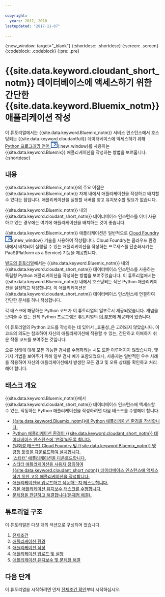 ```yaml
---

copyright:
  years: 2017, 2018
lastupdated: "2017-11-07"

---
```


{:new_window: target="_blank"}
{:shortdesc: .shortdesc}
{:screen: .screen}
{:codeblock: .codeblock}
{:pre: .pre}

<!-- Acrolinx: 2017-01-10 -->

# {{site.data.keyword.cloudant_short_notm}} 데이터베이스에 액세스하기 위한 간단한 {{site.data.keyword.Bluemix_notm}} 애플리케이션 작성

이 튜토리얼에서는 {{site.data.keyword.Bluemix_notm}} 서비스 인스턴스에서 호스팅되는 {{site.data.keyword.cloudantfull}} 데이터베이스에 액세스하기 위해
[Python 프로그래밍 언어 ![외부 링크 아이콘](../images/launch-glyph.svg "외부 링크 아이콘")](https://www.python.org/){:new_window}를
사용하는 {{site.data.keyword.Bluemix}} 애플리케이션을 작성하는 방법을 보여줍니다.
{:shortdesc}

## 내용

{{site.data.keyword.Bluemix_notm}}의 주요 이점은 {{site.data.keyword.Bluemix_notm}} 자체 내에서 애플리케이션을 작성하고 배치할 수 있다는 점입니다.
애플리케이션을 실행할 서버를 찾고 유지보수할 필요가 없습니다.

{{site.data.keyword.Bluemix_notm}} 내의 {{site.data.keyword.cloudant_short_notm}} 데이터베이스 인스턴스를 이미 사용하고 있는 경우에는 여기에 애플리케이션을 배치하는 것이 좋습니다.

{{site.data.keyword.Bluemix_notm}} 애플리케이션은 일반적으로 [Cloud Foundry ![외부 링크 아이콘](../images/launch-glyph.svg "외부 링크 아이콘")](https://en.wikipedia.org/wiki/Cloud_Foundry){:new_window} 기술을 사용하여 작성됩니다.
Cloud Foundry는 클라우드 환경 내에서 배치되어 실행될 수 있는 애플리케이션을 작성하는 프로세스를 단순화시키는 PaaS(Platform as a Service) 기능을 제공합니다.

[별도의 튜토리얼](create_database.html)에서는 {{site.data.keyword.Bluemix_notm}} 내의 {{site.data.keyword.cloudant_short_notm}} 데이터베이스 인스턴스를 사용하는
독립형 Python 애플리케이션을 작성하는 방법을 보여주었습니다.
이 튜토리얼에서는 {{site.data.keyword.Bluemix_notm}} 내에서 호스팅되는 작은 Python 애플리케이션을 설정하고 작성합니다.
이 애플리케이션은 {{site.data.keyword.cloudant_short_notm}} 데이터베이스 인스턴스에 연결하여 간단한 문서를 하나 작성합니다.

각 태스크에 해당하는 Python 코드가 이 튜토리얼의 일부로서 제공되었습니다.
개념을 보여줄 수 있는 전체 Python 프로그램은 튜토리얼의 [이 부분](create_bmxapp_createapp.html#complete-listing)에 제공되어 있습니다.

이 튜토리얼의 Python 코드를 작성하는 데 있어서 _효율성_은 고려되지 않았습니다. 이 코드의 의도는 참조하여 자신의 애플리케이션에 적용할 수 있는, 간단하고 이해하기 쉬운 작동 코드를 보여주는 것입니다.

오류 상태에 대해 모든 가능한 검사를 수행하려는 시도 또한 이루어지지 않았습니다.
몇 가지 기법을 보여주기 위해 일부 검사 예가 포함되었으나, 사용자는 일반적인 우수 사례를 적용하여
자신의 애플리케이션에서 발생한 모든 경고 및 오류 상태를 확인하고 처리해야 합니다.

## 태스크 개요

{{site.data.keyword.Bluemix_notm}}에서 {{site.data.keyword.cloudant_short_notm}} 데이터베이스 인스턴스에 액세스할 수 있는, 작동하는 Python 애플리케이션을 작성하려면 다음 태스크를 수행해야 합니다.

-   [{{site.data.keyword.Bluemix_notm}}에 Python 애플리케이션 환경을 작성합니다. ](create_bmxapp_appenv.html#creating)
-   [Python 애플리케이션 환경이 {{site.data.keyword.cloudant_short_notm}} 데이터베이스 인스턴스에 '연결'되도록 합니다. ](create_bmxapp_appenv.html#connecting)
-   [(일회성 태스크) Cloud Foundry 및 {{site.data.keyword.Bluemix_notm}} 명령행 툴킷을 다운로드하여 설치합니다. ](create_bmxapp_appenv.html#toolkits)
-   ['스타터' 애플리케이션을 다운로드합니다. ](create_bmxapp_appenv.html#starter)
-   [스타터 애플리케이션을 사용자 정의하여 {{site.data.keyword.cloudant_short_notm}} 데이터베이스 인스턴스에 액세스하기 위한 고유 애플리케이션을 작성합니다. ](create_bmxapp_createapp.html#theApp)
-   [애플리케이션을 업로드하고 작동하는지 테스트합니다. ](create_bmxapp_upload.html#uploading)
-   [기본 애플리케이션 유지보수 태스크를 수행합니다. ](create_bmxapp_maintain.html#maintenance)
-   [문제점을 진단하고 해결합니다(문제점 해결). ](create_bmxapp_maintain.html#troubleshooting)

## 튜토리얼 구조

이 튜토리얼은 다섯 개의 섹션으로 구성되어 있습니다.

1.  [전제조건](create_bmxapp_prereq.html)
2.  [애플리케이션 환경](create_bmxapp_appenv.html)
3.  [애플리케이션 작성](create_bmxapp_createapp.html)
4.  [애플리케이션 업로드 및 실행](create_bmxapp_upload.html)
5.  [애플리케이션 유지보수 및 문제점 해결](create_bmxapp_maintain.html)

## 다음 단계

이 튜토리얼을 시작하려면 먼저 [전제조건 확인](create_bmxapp_prereq.html)부터 시작하십시오.
